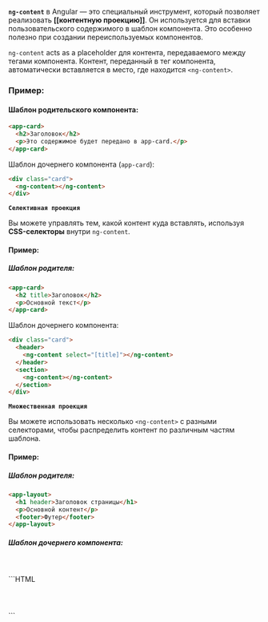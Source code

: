 **`ng-content`** в Angular — это специальный инструмент, который позволяет реализовать **[[контентную проекцию]]**. Он используется для вставки пользовательского содержимого в шаблон компонента. Это особенно полезно при создании переиспользуемых компонентов.

`ng-content` acts as a placeholder для контента, передаваемого между тегами компонента. Контент, переданный в тег компонента, автоматически вставляется в место, где находится `<ng-content>`.

### Пример:

#### Шаблон родительского компонента:

```HTML
<app-card>
  <h2>Заголовок</h2>
  <p>Это содержимое будет передано в app-card.</p>
</app-card>
```

Шаблон дочернего компонента (`app-card`):
```HTML
<div class="card">
  <ng-content></ng-content>
</div>
```




**`Селективная проекция`**

Вы можете управлять тем, какой контент куда вставлять, используя **CSS-селекторы** внутри `ng-content`.

#### Пример:

##### Шаблон родителя:
```HTML
<app-card>
  <h2 title>Заголовок</h2>
  <p>Основной текст</p>
</app-card>
```

Шаблон дочернего компонента:

```HTML
<div class="card">
  <header>
    <ng-content select="[title]"></ng-content>
  </header>
  <section>
    <ng-content></ng-content>
  </section>
</div>
```


**`Множественная проекция`**

Вы можете использовать несколько `<ng-content>` с разными селекторами, чтобы распределить контент по различным частям шаблона.

#### Пример:

##### Шаблон родителя:
```HTML
<app-layout>
  <h1 header>Заголовок страницы</h1>
  <p>Основной контент</p>
  <footer>Футер</footer>
</app-layout>
```

##### Шаблон дочернего компонента:
<div class="layout">
  <header>
    <ng-content select="[header]"></ng-content>
  </header>
  <main>
    <ng-content></ng-content>
  </main>
  <footer>
    <ng-content select="footer"></ng-content>
  </footer>
</div>
<div class="layout">
  <header>
    <ng-content select="[header]"></ng-content>
  </header>
  <main>
    <ng-content></ng-content>
  </main>
  <footer>
    <ng-content select="footer"></ng-content>
  </footer>
</div>
<div class="layout">
  <header>
    <ng-content select="[header]"></ng-content>
  </header>
  <main>
    <ng-content></ng-content>
  </main>
  <footer>
    <ng-content select="footer"></ng-content>
  </footer>
</div>
<div class="layout">
  <header>
    <ng-content select="[header]"></ng-content>
  </header>
  <main>
    <ng-content></ng-content>
  </main>
  <footer>
    <ng-content select="footer"></ng-content>
  </footer>
</div>
<div class="layout">
  <header>
    <ng-content select="[header]"></ng-content>
  </header>
  <main>
    <ng-content></ng-content>
  </main>
  <footer>
    <ng-content select="footer"></ng-content>
  </footer>
</div>

<div class="layout">
  <header>
    <ng-content select="[header]"></ng-content>
  </header>
  <main>
    <ng-content></ng-content>
  </main>
  <footer>
    <ng-content select="footer"></ng-content>
  </footer>
</div>
<div class="layout">
  <header>
    <ng-content select="[header]"></ng-content>
  </header>
  <main>
    <ng-content></ng-content>
  </main>
  <footer>
    <ng-content select="footer"></ng-content>
  </footer>
</div>
```HTML
<div class="layout">
  <header>
    <ng-content select="[header]"></ng-content>
  </header>
  <main>
    <ng-content></ng-content>
  </main>
  <footer>
    <ng-content select="footer"></ng-content>
  </footer>
</div>
```



